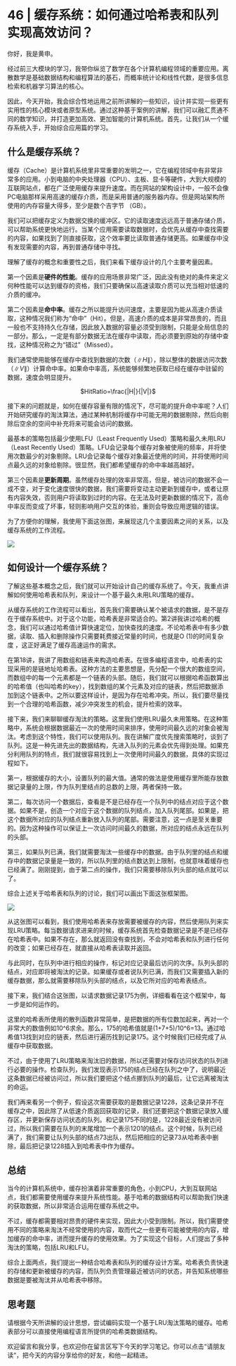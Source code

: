 # 46 \| 缓存系统：如何通过哈希表和队列实现高效访问？

你好，我是黄申。

经过前三大模块的学习，我带你纵览了数学在各个计算机编程领域的重要应用。离散数学是基础数据结构和编程算法的基石，而概率统计论和线性代数，是很多信息检索和机器学习算法的核心。

因此，今天开始，我会综合性地运用之前所讲解的一些知识，设计并实现一些更有实用性的核心模块或者原型系统。通过这种基于案例的讲解，我们可以融汇贯通不同的数学知识，并打造更加高效、更加智能的计算机系统。首先，让我们从一个缓存系统入手，开始综合应用篇的学习。

## 什么是缓存系统？

缓存（Cache）是计算机系统里非常重要的发明之一，它在编程领域中有非常非常多的应用。小到电脑的中央处理器（CPU）、主板、显卡等硬件，大到大规模的互联网站点，都在广泛使用缓存来提升速度。而在网站的架构设计中，一般不会像PC电脑那样采用高速的缓存介质，而是采用普通的服务器内存。但是网站架构所使用的内存容量大得多，至少是数个吉字节 （GB）。

我们可以把缓存定义为数据交换的缓冲区。它的读取速度远远高于普通存储介质，可以帮助系统更快地运行。当某个应用需要读取数据时，会优先从缓存中查找需要的内容，如果找到了则直接获取，这个效率要比读取普通存储更高。如果缓存中没有发现需要的内容，再到普通存储中寻找。

<!-- [[[read_end]]] -->

理解了缓存的概念和重要性之后，我们来看下缓存设计的几个主要考量因素。

第一个因素是**硬件的性能**。缓存的应用场景非常广泛，因此没有绝对的条件来定义何种性能可以达到缓存的资格，我们只要确保以高速读取介质可以充当相对低速的介质的缓冲。

第二个因素是**命中率**。缓存之所以能提升访问速度，主要是因为能从高速介质读取，这种情况我们称为“命中”（Hit）。但是，高速介质的成本是非常昂贵的，而且一般也不支持持久化存储，因此放入数据的容量必须受到限制，只能是全局信息的一部分。那么，一定是有部分数据无法在缓存中读取，而必须要到原始的存储中查找，这种情况称之为“错过”（Missed）。

我们通常使用能够在缓存中查找到数据的次数（$\|H\|$），除以整体的数据访问次数（$\|V\|$）计算命中率。如果命中率高，系统能够频繁地获取已经在缓存中驻留的数据，速度会明显提升。

<center>$HitRatio=\frac{|H|}{|V|}$</center>

接下来的问题就是，如何在缓存容量有限的情况下，尽可能的提升命中率呢？人们开始研究缓存的淘汰算法，通过某种机制将缓存中可能无用的数据剔除，然后向剔除后空余的空间中补充将来可能会访问的数据。

最基本的策略包括最少使用LFU（Least Frequently Used）策略和最久未用LRU（Least Recently Used）策略。LFU会记录每个缓存对象被使用的频率，并将使用次数最少的对象剔除。LRU会记录每个缓存对象最近使用的时间，并将使用时间点最久远的对象给剔除。很显然，我们都希望缓存的命中率越高越好。

第三个因素是**更新周期**。虽然缓存处理的效率非常高，但是，被访问的数据不会一成不变，对于变化速度很快的数据，我们需要将变动主动更新到缓存中，或者让原有内容失效，否则用户将读取到过时的内容。在无法及时更新数据的情况下，高命中率反而变成了坏事，轻则影响用户交互的体验，重则会导致应用逻辑的错误。

为了方便你的理解，我使用下面这张图，来展现这几个主要因素之间的关系，以及缓存系统的工作流程。

![](<https://static001.geekbang.org/resource/image/d9/5b/d92decec85a79493f9ef1f87f3add05b.png>)



## 如何设计一个缓存系统？

了解这些基本概念之后，我们就可以开始设计自己的缓存系统了。今天，我重点讲解如何使用哈希表和队列，来设计一个基于最久未用LRU策略的缓存。

从缓存系统的工作流程可以看出，首先我们需要确认某个被请求的数据，是不是存在于缓存系统中。对于这个功能，哈希表是非常适合的。第2讲我讲过哈希的概念，我们可以通过哈希值计算快速定位，加快查找的速度。不论哈希表中有多少数据，读取、插入和删除操作只需要耗费接近常量的时间，也就是O (1)的时间复杂度 ，这正好满足了缓存高速运作的需求。

在第18讲，我讲了用数组和链表来构造哈希表。在很多编程语言中，哈希表的实现采用的是链地址哈希表。这种方法的主要思想是，先分配一个很大的数组空间，而数组中的每一个元素都是一个链表的头部。随后，我们就可以根据哈希函数算出的哈希值（也叫哈希的key），找到数组的某个元素及对应的链表，然后把数据添加到这个链表中。之所以要这样设计，是因为存在哈希冲突。所以，我们要尽量找到一个合理的哈希函数，减少冲突发生的机会，提升检索的效率。

接下来，我们来聊聊缓存淘汰的策略。这里我们使用LRU最久未用策略。在这种策略中，系统会根据数据最近一次的使用时间来排序，使用时间最久远的对象会被淘汰。考虑到这个特性，我们可以使用队列。我在讲解广度优先搜索策略时，谈到了队列。这是一种先进先出的数据结构，先进入队列的元素会优先得到处理。如果充分利用队列的特点，我们就很容易找到上一次使用时间最久的数据，具体的实现过程如下。

第一，根据缓存的大小，设置队列的最大值。通常的做法是使用缓存里所能存放数据记录量的上限，作为队列里结点的总数的上限，两者保持一致。

第二，每次访问一个数据后，查看是不是已经存在一个队列中的结点对应于这个数据。如果不是，创造一个对应于这个数据的队列结点，加入队列尾部。如果是，把这个数据所对应的队列结点重新放入队列的尾部。需要注意，这一点是至关重要的。因为这种操作可以保证上一次访问时间最久的数据，所对应的结点永远在队列的头部。

第三，如果队列已满，我们就需要淘汰一些缓存中的数据。由于队列里的结点和缓存中的数据记录量是一致的，所以队列里的结点数达到上限制，也就意味着缓存也已经满了。刚刚提到，由于第二点的操作，我们只需要移除队列头部的结点就可以了。

综合上述关于哈希表和队列的讨论，我们可以画出下面这张框架图。

![](<https://static001.geekbang.org/resource/image/2a/28/2a74d2c598a2aa9952b70e350c49f828.png>)

从这张图可以看到，我们使用哈希表来存放需要被缓存的内容，然后使用队列来实现LRU策略。每当数据请求进来的时候，缓存系统首先检查数据记录是不是已经存在哈希表中。如果不存在，那么就返回没有查找到，不会对哈希表和队列进行任何的改变；如果已经存在，就直接从哈希表读取并返回。

与此同时，在队列中进行相应的操作，标记对应记录最后访问的次序。队列头部的结点，对应即将被淘汰的记录。如果缓存或者说队列已满，而我们又需要插入新的缓存数据，那么就需要移除队列头部的结点，以及它所对应的哈希表结点。

接下来，我们结合这张图，以请求数据记录175为例，详细看看在这个框架中，每一步是如何运作的。

这里的哈希表所使用的散列函数非常简单，是把数据的所有位数加起来，再对一个非常大的数值例如10^6求余。那么，175的哈希值就是(1+7+5)/10^6=13。通过哈希值13找到对应的链表，然后进行遍历找到记录175。这个时候我们已经完成了从缓存中获取数据。

不过，由于使用了LRU策略来淘汰旧的数据，所以还需要对保存访问状态的队列进行必要的操作。检查队列，我们发现表示175的结点已经在队列之中了，说明最近这条数据已经被访问过，所以我们要把这个结点挪到队列的最后，让它远离被淘汰的命运。

我们再来看另一个例子，假设这次需要获取的是数据记录1228，这条记录并不在缓存之中，因此除了从低速介质返回获取的记录，我们还要把这个数据记录放入缓存区，并更新保存访问状态的队列。和记录175不同的是，1228最近没有被访问过，所以我们需要在队列的末尾增加一个表示1201的结点。这个时候，队列已经满了，我们需要让队列头部的结点73出队，然后把相应的记录73从哈希表中删除，最后把记录1228插入到哈希表中作为缓存。

## 总结

当今的计算机系统中，缓存扮演着非常重要的角色，小到CPU，大到互联网站点，我们都需要使用缓存来提升系统性能。基于哈希的数据结构可以帮助我们快速的获取数据，所以非常适合运用在缓存系统之中。

不过，缓存都需要相对昂贵的硬件来实现，因此大小受到限制。所以，我们需要使用不同的策略来淘汰不经常使用的内容，取而代之一些更有可能被使用的内容，增加缓存的命中率，进而提升缓存的使用效果。为了实现这个目标，人们提出了多种淘汰的策略，包括LRU和LFU。

综合上面两点，我们提出一种结合哈希表和队列的缓存设计方案。哈希表负责快速的存储和更新被缓存的内容，而队列负责管理最近被访问的状态，并告知系统哪些数据是要被淘汰并从哈希表中移除。

## 思考题

请根据今天所讲解的设计思想，尝试编码实现一个基于LRU淘汰策略的缓存。哈希表部分可以直接使用编程语言所提供的哈希类数据结构。

欢迎留言和我分享，也欢迎你在留言区写下今天的学习笔记。你可以点击“请朋友读”，把今天的内容分享给你的好友，和他一起精进。



